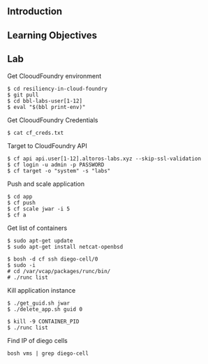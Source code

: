 ## Introduction

## Learning Objectives

## Lab

Get ClooudFoundry environment
```
$ cd resiliency-in-cloud-foundry
$ git pull
$ cd bbl-labs-user[1-12]
$ eval "$(bbl print-env)"
```

Get ClooudFoundry Credentials
```
$ cat cf_creds.txt
```

Target to CloudFoundry API
```
$ cf api api.user[1-12].altoros-labs.xyz --skip-ssl-validation
$ cf login -u admin -p PASSWORD
$ cf target -o "system" -s "labs"
```

Push and scale application
```
$ cd app
$ cf push
$ cf scale jwar -i 5
$ cf a
```

Get list of containers

```
$ sudo apt-get update
$ sudo apt-get install netcat-openbsd
```
```
$ bosh -d cf ssh diego-cell/0
$ sudo -i
# cd /var/vcap/packages/runc/bin/
# ./runc list
```

Kill application instance
```
$ ./get_guid.sh jwar
$ ./delete_app.sh guid 0

$ kill -9 CONTAINER_PID
$ ./runc list
```

Find IP of diego cells
```
bosh vms | grep diego-cell
```
